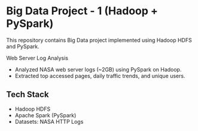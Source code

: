 # Big Data Project - 1 (Hadoop + PySpark)

This repository contains Big Data project implemented using Hadoop HDFS and PySpark.

Web Server Log Analysis
   - Analyzed NASA web server logs (~2GB) using PySpark on Hadoop.  
   - Extracted top accessed pages, daily traffic trends, and unique users.

## Tech Stack
- Hadoop HDFS
- Apache Spark (PySpark)
- Datasets: NASA HTTP Logs

